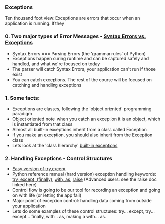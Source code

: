 
### Exceptions

Ten thousand foot view:  Exceptions are errors that occur when an application is running. If they 


### 0. Two major types of Error Messages - [Syntax Errors vs. Exceptions](https://docs.python.org/2/tutorial/errors.html)
- Syntax Errors === Parsing Errors (the 'grammar rules' of Python)
- Exceptions happen during runtime and can be captured safely and handled, and what we're focused on today
- The parser will catch Syntax Errors, your application can't run if those exist
- You can catch exceptions.  The rest of the course will be focused on catching and handling exceptions


### 1. Some facts:
- Exceptions are classes, following the 'object oriented' programming paradigm
- Object oriented note: when you catch an exception it is an object, which is instantiated from that class
- Almost all built-in exceptions inherit from a class called Exception
- If you make an exception, you should also inherit from the Exception class
- Lets look at the 'class hierarchy' [built-in exceptions](https://docs.python.org/2/library/exceptions.html#exception-hierarchy)


### 2. Handling Exceptions - Control Structures
- [Easy version of try,except](https://docs.python.org/2/tutorial/errors.html#handling-exceptions)
- Python reference manual (hard version) exception handling keywords: [try, except, (finally)](https://docs.python.org/2/reference/compound_stmts.html#the-try-statement), [with, as](https://docs.python.org/2/reference/compound_stmts.html#the-with-statement), [raise](https://docs.python.org/2/reference/simple_stmts.html#raise) (Advanced users: see the raise doc linked here)
- Control flow is going to be our tool for recording an exception and going on with life (or letting the app fail)
- Major point of exception control: handling data coming from outside your application
- Lets do some examples of these control structures: try... except, try... except... finally, with... as, making a with... as.




